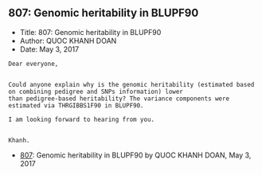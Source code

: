 ## 807: Genomic heritability in BLUPF90

- Title: 807: Genomic heritability in BLUPF90
- Author: QUOC KHANH DOAN
- Date: May 3, 2017

```
Dear everyone,


Could anyone explain why is the genomic heritability (estimated based on combining pedigree and SNPs information) lower
than pedigree-based heritability? The variance components were estimated via THRGIBBS1F90 in BLUPF90.

I am looking forward to hearing from you.


Khanh.
```

- [807](0807.md): Genomic heritability in BLUPF90 by QUOC KHANH DOAN, May 3, 2017
